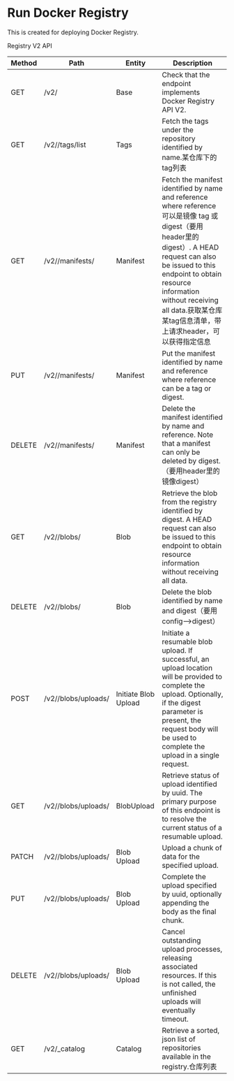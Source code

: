 # Run Docker Registry

This is created for deploying Docker Registry.

Registry V2 API

|Method|Path|Entity|Description|
|-----|--------|----------|-------------|  
|GET|/v2/|Base|Check that the endpoint implements Docker Registry API V2.|
|GET|/v2/<name>/tags/list|Tags|Fetch the tags under the repository identified by name.某仓库下的tag列表|
|GET|/v2/<name>/manifests/<reference>|Manifest|Fetch the manifest identified by name and reference where reference 可以是镜像 tag 或 digest（要用header里的digest）. A HEAD request can also be issued to this endpoint to obtain resource information without receiving all data.获取某仓库某tag信息清单，带上请求header，可以获得指定信息|
|PUT|/v2/<name>/manifests/<reference>|Manifest|Put the manifest identified by name and reference where reference can be a tag or digest.|
|DELETE|/v2/<name>/manifests/<reference>|Manifest|Delete the manifest identified by name and reference. Note that a manifest can only be deleted by digest.（要用header里的镜像digest）|
|GET|/v2/<name>/blobs/<digest>|Blob|Retrieve the blob from the registry identified by digest. A HEAD request can also be issued to this endpoint to obtain resource information without receiving all data.|
|DELETE|/v2/<name>/blobs/<digest>|Blob|Delete the blob identified by name and digest（要用config–>digest）|
|POST|/v2/<name>/blobs/uploads/|Initiate Blob Upload|Initiate a resumable blob upload. If successful, an upload location will be provided to complete the upload. Optionally, if the digest parameter is present, the request body will be used to complete the upload in a single request.|
|GET|/v2/<name>/blobs/uploads/<uuid>|BlobUpload|Retrieve status of upload identified by uuid. The primary purpose of this endpoint is to resolve the current status of a resumable upload.|
|PATCH|/v2/<name>/blobs/uploads/<uuid>|Blob Upload|	Upload a chunk of data for the specified upload.|
|PUT|/v2/<name>/blobs/uploads/<uuid>|Blob Upload|Complete the upload specified by uuid, optionally appending the body as the final chunk.|
|DELETE|/v2/<name>/blobs/uploads/<uuid>|Blob Upload|Cancel outstanding upload processes, releasing associated resources. If this is not called, the unfinished uploads will eventually timeout.|
|GET|/v2/_catalog|Catalog|Retrieve a sorted, json list of repositories available in the registry.仓库列表|

